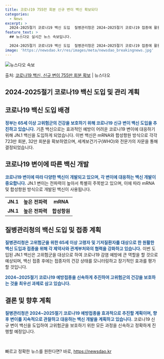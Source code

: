 ```yaml
---
title: 코로나19 755만 회분 신규 변이 백신 확보되다
categories:
  - News
excerpt: >
  2024-2025절기 코로나19 백신 도입  질병관리청은 2024~2025절기 코로나19 접종에 활용할 65…
feature_text: >
  ## 뉴스다오 실시간 뉴스 속보입니다.

  2024-2025절기 코로나19 백신 도입  질병관리청은 2024~2025절기 코로나19 접종에 활용할 65…
image: 'https://newsdao.kr/res/images/meta/newsdao_breakingnews.jpg'
---
```


![뉴스다오 속보](https://newsdao.kr/res/images/meta/newsdao_breakingnews.jpg)

<p>출처: <a href="https://newsdao.kr/4638" rel="dofollow">코로나19 백신, 신규 변이 755만 회분 확보</a> | 뉴스다오</p>

<h2>2024-2025절기 코로나19 백신 도입 및 관리 계획</h2>
<p data-ke-size="size16"></p>

<h2 data-ke-size="size26">코로나19 백신 도입 배경</h2>
<p><b><span style="color: #1a5490;">정부는 65세 이상 고위험군의 건강을 보호하기 위해 코로나19 신규 변이 백신 도입을 추진하고 있습니다.</span></b> 기존 백신으로는 효과적인 예방이 어려운 코로나19 변이에 대응하기 위해 JN.1 백신을 도입하게 되었습니다. 이번 백신은 mRNA와 합성항원 방식으로 각각 723만 회분, 32만 회분을 확보하였으며, 세계보건기구(WHO)와 전문가의 자문을 통해 결정되었습니다.</p>
<p data-ke-size="size16"></p>

<h2 data-ke-size="size26">코로나19 변이에 따른 백신 개발</h2>
<p><b><span style="color: #1a5490;">코로나19 변이에 따라 다양한 백신이 개발되고 있으며, 각 변이에 대응하는 백신 개발이 중요합니다.</span></b> JN.1 변이는 전파력이 높아서 특별히 주목받고 있으며, 이에 따라 mRNA 및 합성항원 방식으로 개발된 백신이 사용됩니다.</p>
<table>
	<tr>
		<td style="text-align: center; height: 17px;"><b>JN.1</b></td>
		<td style="text-align: center; height: 17px;"><b>높은 전파력</b></td>
		<td style="text-align: center; height: 17px;"><b>mRNA</b></td>
	</tr>
	<tr>
		<td style="text-align: center; height: 17px;"><b>JN.1</b></td>
		<td style="text-align: center; height: 17px;"><b>높은 전파력</b></td>
		<td style="text-align: center; height: 17px;"><b>합성항원</b></td>
	</tr>
</table>
<p data-ke-size="size16"></p>

<h2 data-ke-size="size26">질병관리청의 백신 도입 및 접종 계획</h2>
<p><b><span style="color: #1a5490;">질병관리청은 고위험군을 위한 65세 이상 고령자 및 기저질환자를 대상으로 한 원활한 백신 도입과 접종을 위해 각 제약사와 관계부처와의 협력을 강화하고 있습니다.</span></b> 이번 도입된 JN.1 백신은 고위험군을 대상으로 하여 코로나19 감염 예방에 큰 역할을 할 것으로 예상되며, 백신 접종 후에는 접종자의 건강 상태를 모니터링하고 장기적인 효과를 평가할 것입니다.</p>
<p><b><span style="color: #1a5490;">2024~2025절기 코로나19 예방접종을 신속하게 추진하여 고위험군의 건강을 보호하는 것을 최우선 과제로 삼고 있습니다.</span></b></p>
<p data-ke-size="size16"></p>

<h2 data-ke-size="size26">결론 및 향후 계획</h2>
<p><b><span style="color: #1a5490;">질병관리청은 2024~2025절기 코로나19 예방접종을 효과적으로 추진할 계획이며, 향후 변이를 지속적으로 관찰하고 대응하는 백신 개발을 계획하고 있습니다.</span></b> 코로나19 신규 변이 백신을 도입하여 고위험군을 보호하기 위한 모든 과정을 신속하고 정확하게 진행할 예정입니다.</p>
<p data-ke-size="size16"></p>

<p data-ke-size="size16">&nbsp;</p> 

빠르고 정확한 뉴스를 원한다면? 바로, <a href="https://newsdao.kr" rel="dofollow">https://newsdao.kr</a>


    
